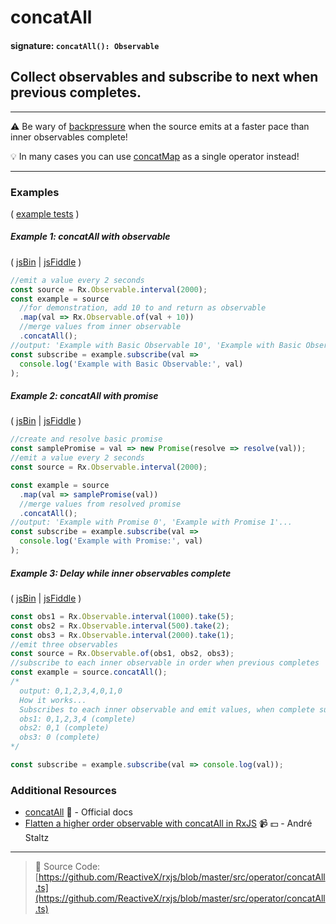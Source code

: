 # concatAll

#### signature: `concatAll(): Observable`

## Collect observables and subscribe to next when previous completes.

---

:warning: Be wary of
[backpressure](https://github.com/Reactive-Extensions/RxJS/blob/master/doc/gettingstarted/backpressure.md)
when the source emits at a faster pace than inner observables complete!

:bulb: In many cases you can use [concatMap](../transformation/concatmap.md) as
a single operator instead!

---

### Examples

(
[example tests](https://github.com/btroncone/learn-rxjs/blob/master/operators/specs/combination/concatall-spec.ts)
)

##### Example 1: concatAll with observable

( [jsBin](http://jsbin.com/nakinenuva/1/edit?js,console) |
[jsFiddle](https://jsfiddle.net/btroncone/8dfuf2y6/) )

```js
//emit a value every 2 seconds
const source = Rx.Observable.interval(2000);
const example = source
  //for demonstration, add 10 to and return as observable
  .map(val => Rx.Observable.of(val + 10))
  //merge values from inner observable
  .concatAll();
//output: 'Example with Basic Observable 10', 'Example with Basic Observable 11'...
const subscribe = example.subscribe(val =>
  console.log('Example with Basic Observable:', val)
);
```

##### Example 2: concatAll with promise

( [jsBin](http://jsbin.com/bekegeyopu/1/edit?js,console) |
[jsFiddle](https://jsfiddle.net/btroncone/w7kp7qLs/) )

```js
//create and resolve basic promise
const samplePromise = val => new Promise(resolve => resolve(val));
//emit a value every 2 seconds
const source = Rx.Observable.interval(2000);

const example = source
  .map(val => samplePromise(val))
  //merge values from resolved promise
  .concatAll();
//output: 'Example with Promise 0', 'Example with Promise 1'...
const subscribe = example.subscribe(val =>
  console.log('Example with Promise:', val)
);
```

##### Example 3: Delay while inner observables complete

( [jsBin](http://jsbin.com/pojolatile/1/edit?js,console) |
[jsFiddle](https://jsfiddle.net/btroncone/8230ucbg/) )

```js
const obs1 = Rx.Observable.interval(1000).take(5);
const obs2 = Rx.Observable.interval(500).take(2);
const obs3 = Rx.Observable.interval(2000).take(1);
//emit three observables
const source = Rx.Observable.of(obs1, obs2, obs3);
//subscribe to each inner observable in order when previous completes
const example = source.concatAll();
/*
  output: 0,1,2,3,4,0,1,0
  How it works...
  Subscribes to each inner observable and emit values, when complete subscribe to next
  obs1: 0,1,2,3,4 (complete)
  obs2: 0,1 (complete)
  obs3: 0 (complete)
*/

const subscribe = example.subscribe(val => console.log(val));
```

### Additional Resources

* [concatAll](http://reactivex.io/rxjs/class/es6/Observable.js~Observable.html#instance-method-concatAll)
  :newspaper: - Official docs
* [Flatten a higher order observable with concatAll in RxJS](https://egghead.io/lessons/rxjs-flatten-a-higher-order-observable-with-concatall-in-rxjs?course=use-higher-order-observables-in-rxjs-effectively)
  :video_camera: :dollar: - André Staltz

---

> :file_folder: Source Code:
> [https://github.com/ReactiveX/rxjs/blob/master/src/operator/concatAll.ts](https://github.com/ReactiveX/rxjs/blob/master/src/operator/concatAll.ts)
